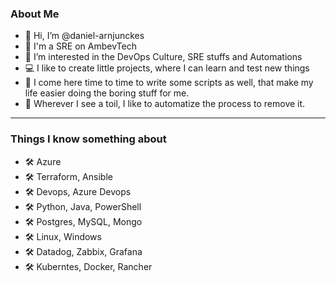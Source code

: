 
### About Me

- 👋  Hi, I’m @daniel-arnjunckes <Daniel Arnoldo Junckes or DAJ>
- 🍺  I'm a SRE on AmbevTech
- 👀  I’m interested in the DevOps Culture, SRE stuffs and Automations
- 💻  I like to create little projects, where I can  learn and test new things
- 📌  I come here time to time to write some scripts as well, that make my life easier doing the boring stuff for me.
- 🐞  Wherever I see a toil, I like to automatize the process to remove it.

----
  
### Things I know something about

- 🛠  Azure
- 🛠  Terraform, Ansible
- 🛠  Devops, Azure Devops
- 🛠  Python, Java, PowerShell
- 🛠  Postgres, MySQL, Mongo
- 🛠  Linux, Windows
- 🛠  Datadog, Zabbix, Grafana
- 🛠  Kuberntes, Docker, Rancher


<!---
daniel-arnjunckes/daniel-arnjunckes is a ✨ special ✨ repository because its `README.md` (this file) appears on your GitHub profile.
You can click the Preview link to take a look at your changes.
--->
